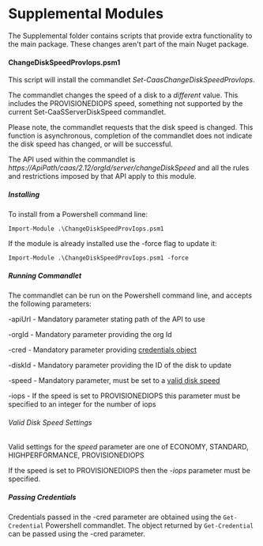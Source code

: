Supplemental Modules
=====================
The Supplemental folder contains scripts that provide extra functionality to the main package. These changes aren't
part of the main Nuget package.

#### ChangeDiskSpeedProvIops.psm1
This script will install the commandlet *Set-CaasChangeDiskSpeedProvIops*. 

The commandlet changes the speed of a disk to a *different* value. This includes the PROVISIONEDIOPS speed, something
 not supported by the current Set-CaaSServerDiskSpeed commandlet.

Please note, the commandlet requests that the disk speed is changed. This function is asynchronous, completion of the 
commandlet does not indicate the disk speed has changed, or will be successful.

The API used within the commandlet is *https://$ApiPath/caas/2.12/$orgId/server/changeDiskSpeed* and all the rules and
restrictions imposed by that API apply to this module.

##### Installing
To install from a Powershell command line:

`Import-Module .\ChangeDiskSpeedProvIops.psm1`

If the module is already installed use the -force flag to update it:

`Import-Module .\ChangeDiskSpeedProvIops.psm1 -force`

##### Running Commandlet
The commandlet can be run on the Powershell command line, and accepts the following parameters:

-apiUrl - Mandatory parameter stating path of the API to use

-orgId - Mandatory parameter providing the org Id

-cred - Mandatory parameter providing [credentials object](#passing-credentials)

-diskId - Mandatory parameter providing the ID of the disk to update

-speed - Mandatory parameter, must be set to a [valid disk speed](#valid-disk-speed-settings)

-iops - If the speed is set to PROVISIONEDIOPS this parameter must be specified to an integer for the number of iops


###### Valid Disk Speed Settings
Valid settings for the *speed* parameter are one of ECONOMY, STANDARD, HIGHPERFORMANCE, PROVISIONEDIOPS

If the speed is set to PROVISIONEDIOPS then the *-iops* parameter must be specified.

##### Passing Credentials
Credentials passed in the -cred parameter are obtained using the `Get-Credential` Powershell commandlet. 
The object returned by `Get-Credential` can be passed using the -cred parameter.